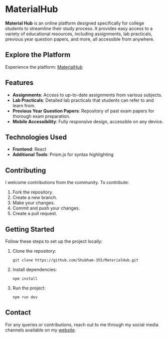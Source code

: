 # MaterialHub

**Material Hub** is an online platform designed specifically for college students to streamline their study process. It provides easy access to a variety of educational resources, including assignments, lab practicals, previous year question papers, and more, all accessible from anywhere.

## Explore the Platform

Experience the platform: [MaterialHub](http://materialhubop.netlify.app/)

## Features

- **Assignments**: Access to up-to-date assignments from various subjects.
- **Lab Practicals**: Detailed lab practicals that students can refer to and learn from.
- **Previous Year Question Papers**: Repository of past exam papers for thorough exam preparation.
- **Mobile Accessibility**: Fully responsive design, accessible on any device.

## Technologies Used

- **Frontend**: React
- **Additional Tools**: Prism.js for syntax highlighting

## Contributing
I welcome contributions from the community. To contribute:
1. Fork the repository.
2. Create a new branch.
3. Make your changes.
4. Commit and push your changes.
5. Create a pull request.

## Getting Started
Follow these steps to set up the project locally:
1. Clone the repository:

    ```git clone https://github.com/Shubham-355/MaterialHub.git```

2. Install dependencies:

    ```npm install```

3. Run the project:

    ```npm run dev```

## Contact

For any queries or contributions, reach out to me through my social media channels available on my [website](http://materialhubop.netlify.app/).